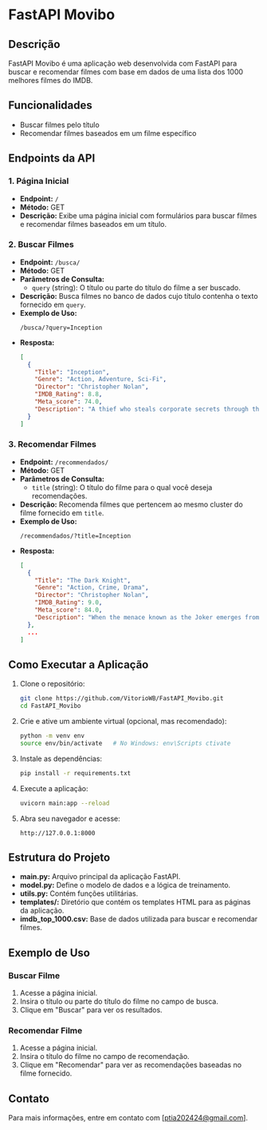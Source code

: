 
# FastAPI Movibo

## Descrição
FastAPI Movibo é uma aplicação web desenvolvida com FastAPI para buscar e recomendar filmes com base em dados de uma lista dos 1000 melhores filmes do IMDB.

## Funcionalidades
- Buscar filmes pelo título
- Recomendar filmes baseados em um filme específico

## Endpoints da API

### 1. Página Inicial
- **Endpoint:** `/`
- **Método:** GET
- **Descrição:** Exibe uma página inicial com formulários para buscar filmes e recomendar filmes baseados em um título.

### 2. Buscar Filmes
- **Endpoint:** `/busca/`
- **Método:** GET
- **Parâmetros de Consulta:**
  - `query` (string): O título ou parte do título do filme a ser buscado.
- **Descrição:** Busca filmes no banco de dados cujo título contenha o texto fornecido em `query`.
- **Exemplo de Uso:** 
  ```
  /busca/?query=Inception
  ```
- **Resposta:**
  ```json
  [
    {
      "Title": "Inception",
      "Genre": "Action, Adventure, Sci-Fi",
      "Director": "Christopher Nolan",
      "IMDB_Rating": 8.8,
      "Meta_score": 74.0,
      "Description": "A thief who steals corporate secrets through the use of dream-sharing technology is given the inverse task of planting an idea into the mind of a C.E.O."
    }
  ]
  ```

### 3. Recomendar Filmes
- **Endpoint:** `/recommendados/`
- **Método:** GET
- **Parâmetros de Consulta:**
  - `title` (string): O título do filme para o qual você deseja recomendações.
- **Descrição:** Recomenda filmes que pertencem ao mesmo cluster do filme fornecido em `title`.
- **Exemplo de Uso:** 
  ```
  /recommendados/?title=Inception
  ```
- **Resposta:**
  ```json
  [
    {
      "Title": "The Dark Knight",
      "Genre": "Action, Crime, Drama",
      "Director": "Christopher Nolan",
      "IMDB_Rating": 9.0,
      "Meta_score": 84.0,
      "Description": "When the menace known as the Joker emerges from his mysterious past, he wreaks havoc and chaos on the people of Gotham."
    },
    ...
  ]
  ```

## Como Executar a Aplicação
1. Clone o repositório:
   ```sh
   git clone https://github.com/VitorioWB/FastAPI_Movibo.git
   cd FastAPI_Movibo
   ```

2. Crie e ative um ambiente virtual (opcional, mas recomendado):
   ```sh
   python -m venv env
   source env/bin/activate   # No Windows: env\Scripts ctivate
   ```

3. Instale as dependências:
   ```sh
   pip install -r requirements.txt
   ```

4. Execute a aplicação:
   ```sh
   uvicorn main:app --reload
   ```

5. Abra seu navegador e acesse:
   ```
   http://127.0.0.1:8000
   ```

## Estrutura do Projeto
- **main.py:** Arquivo principal da aplicação FastAPI.
- **model.py:** Define o modelo de dados e a lógica de treinamento.
- **utils.py:** Contém funções utilitárias.
- **templates/:** Diretório que contém os templates HTML para as páginas da aplicação.
- **imdb_top_1000.csv:** Base de dados utilizada para buscar e recomendar filmes.

## Exemplo de Uso
### Buscar Filme
1. Acesse a página inicial.
2. Insira o título ou parte do título do filme no campo de busca.
3. Clique em "Buscar" para ver os resultados.

### Recomendar Filme
1. Acesse a página inicial.
2. Insira o título do filme no campo de recomendação.
3. Clique em "Recomendar" para ver as recomendações baseadas no filme fornecido.

## Contato
Para mais informações, entre em contato com [ptia202424@gmail.com].
